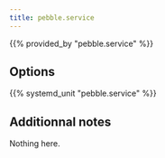 ```yaml
---
title: pebble.service
---
```


{{% provided_by "pebble.service" %}}

## Options

{{% systemd_unit "pebble.service" %}}

## Additionnal notes

Nothing here.